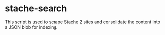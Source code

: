 # stache-search
This script is used to scrape Stache 2 sites and consolidate the content into a JSON blob for indexing.
